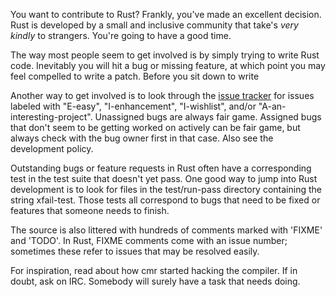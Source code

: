 You want to contribute to Rust? Frankly, you've made an excellent decision. Rust is developed by a small and inclusive community that take's *very kindly* to strangers. You're going to have a good time.

The way most people seem to get involved is by simply trying to write Rust code. Inevitably you will hit a bug or missing feature, at which point you may feel compelled to write a patch. Before you sit down to write

Another way to get involved is to look through the [issue tracker](http://github.com/mozilla/rust/issues) for issues labeled with "E-easy", "I-enhancement", "I-wishlist", and/or "A-an-interesting-project". Unassigned bugs are always fair game. Assigned bugs that don't seem to be getting worked on actively can be fair game, but always check with the bug owner first in that case. Also see the development policy.

Outstanding bugs or feature requests in Rust often have a corresponding test in the test suite that doesn't yet pass. One good way to jump into Rust development is to look for files in the test/run-pass directory containing the string xfail-test. Those tests all correspond to bugs that need to be fixed or features that someone needs to finish.

The source is also littered with hundreds of comments marked with 'FIXME' and 'TODO'. In Rust, FIXME comments come with an issue number; sometimes these refer to issues that may be resolved easily.

For inspiration, read about how cmr started hacking the compiler. If in doubt, ask on IRC. Somebody will surely have a task that needs doing.